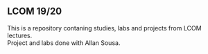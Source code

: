 ## LCOM 19/20

This is a repository contaning studies, labs and projects from LCOM lectures.  
Project and labs done with Allan Sousa.  
